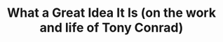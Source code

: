 ---
ee_id: '4418'
site: '1'
type: '2'
long_id: 2017-026 What a Great Idea
url: 2017-026-what-a-great-idea
year: '2017'
medium: Essay
commission:
add_credit:
dims:
pitch:
ps:
live_url:
related:
title: What a Great Idea It Is (on the work and life of Tony Conrad)
youtube:
imgs: great-idea-2017-026-database-ih--kt4K_1.jpg
subheading:
year2: '2017'
download: great-idea-2017-026-pdf-ih.pdf
add_credits:
related_code:
! '':
layout: things-i-made
---